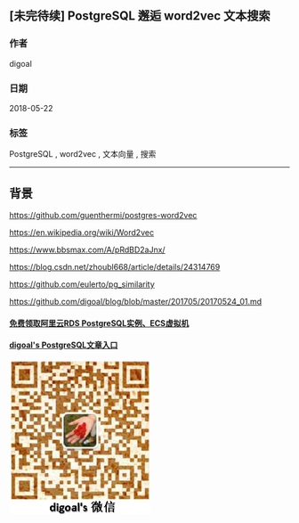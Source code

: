 ## [未完待续] PostgreSQL 邂逅 word2vec 文本搜索 
                                                         
### 作者                                                         
digoal                                                         
                                                         
### 日期                                                         
2018-05-22                                                       
                                                         
### 标签                                                         
PostgreSQL , word2vec , 文本向量 , 搜索  
                                                         
----                                                         
                                                         
## 背景

https://github.com/guenthermi/postgres-word2vec

https://en.wikipedia.org/wiki/Word2vec

https://www.bbsmax.com/A/pRdBD2aJnx/

https://blog.csdn.net/zhoubl668/article/details/24314769

https://github.com/eulerto/pg_similarity

https://github.com/digoal/blog/blob/master/201705/20170524_01.md
  
  
  
  
  
  
  
  
  
  
  
  
  
#### [免费领取阿里云RDS PostgreSQL实例、ECS虚拟机](https://free.aliyun.com/ "57258f76c37864c6e6d23383d05714ea")
  
  
#### [digoal's PostgreSQL文章入口](https://github.com/digoal/blog/blob/master/README.md "22709685feb7cab07d30f30387f0a9ae")
  
  
![digoal's weixin](../pic/digoal_weixin.jpg "f7ad92eeba24523fd47a6e1a0e691b59")
  
  
  
  
  
  
  

